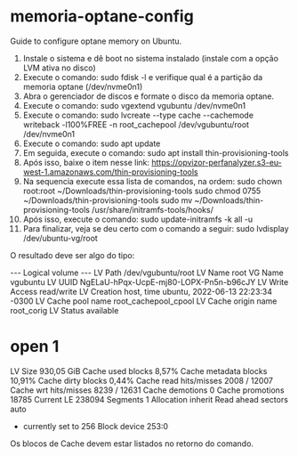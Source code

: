 # memoria-optane-config
Guide to configure optane memory on Ubuntu.


1. Instale o sistema e dê boot no sistema instalado (instale com a opção LVM ativa no disco)
2. Execute o comando: sudo fdisk -l e verifique qual é a partição da memoria optane (/dev/nvme0n1)
3. Abra o gerenciador de discos e formate o disco da memoria optane.
4. Execute o comando: sudo vgextend vgubuntu /dev/nvme0n1
5. Execute o comando: sudo lvcreate --type cache --cachemode writeback -l100%FREE -n root_cachepool /dev/vgubuntu/root /dev/nvme0n1
6. Execute o comando: sudo apt update
7. Em seguida, execute o comando: sudo apt install thin-provisioning-tools
8. Após isso, baixe o item nesse link: https://opvizor-perfanalyzer.s3-eu-west-1.amazonaws.com/thin-provisioning-tools
9. Na sequencia execute essa lista de comandos, na ordem:
	sudo chown root:root ~/Downloads/thin-provisioning-tools
	sudo chmod 0755 ~/Downloads/thin-provisioning-tools
	sudo mv ~/Downloads/thin-provisioning-tools /usr/share/initramfs-tools/hooks/
10. Após isso, execute o comando: sudo update-initramfs -k all -u
11. Para finalizar, veja se deu certo com o comando a seguir: sudo lvdisplay /dev/ubuntu-vg/root

O resultado deve ser algo do tipo:

--- Logical volume ---
  LV Path                /dev/vgubuntu/root
  LV Name                root
  VG Name                vgubuntu
  LV UUID                NgELaU-hPqx-UcpE-mj80-LOPX-Pn5n-b96cJY
  LV Write Access        read/write
  LV Creation host, time ubuntu, 2022-06-13 22:23:34 -0300
  LV Cache pool name     root_cachepool_cpool
  LV Cache origin name   root_corig
  LV Status              available
  # open                 1
  LV Size                930,05 GiB
  Cache used blocks      8,57%
  Cache metadata blocks  10,91%
  Cache dirty blocks     0,44%
  Cache read hits/misses 2008 / 12007
  Cache wrt hits/misses  8239 / 12631
  Cache demotions        0
  Cache promotions       18785
  Current LE             238094
  Segments               1
  Allocation             inherit
  Read ahead sectors     auto
  - currently set to     256
  Block device           253:0

Os blocos de Cache devem estar listados no retorno do comando.

